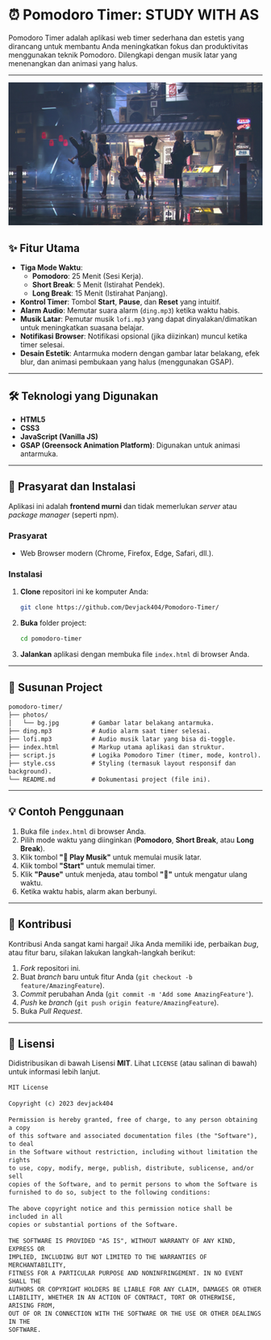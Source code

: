 # ⏰ Pomodoro Timer: STUDY WITH AS

[](https://opensource.org/licenses/MIT)
[]()

Pomodoro Timer adalah aplikasi web timer sederhana dan estetis yang dirancang untuk membantu Anda meningkatkan fokus dan produktivitas menggunakan teknik Pomodoro. Dilengkapi dengan musik latar yang menenangkan dan animasi yang halus.

-----

![Bg-Photos](https://github.com/Devjack404/Pomodoro-Timer/blob/main/photos/bg.jpg)


## ✨ Fitur Utama

  * **Tiga Mode Waktu**:
      * **Pomodoro**: 25 Menit (Sesi Kerja).
      * **Short Break**: 5 Menit (Istirahat Pendek).
      * **Long Break**: 15 Menit (Istirahat Panjang).
  * **Kontrol Timer**: Tombol **Start**, **Pause**, dan **Reset** yang intuitif.
  * **Alarm Audio**: Memutar suara alarm (`ding.mp3`) ketika waktu habis.
  * **Musik Latar**: Pemutar musik `lofi.mp3` yang dapat dinyalakan/dimatikan untuk meningkatkan suasana belajar.
  * **Notifikasi Browser**: Notifikasi opsional (jika diizinkan) muncul ketika timer selesai.
  * **Desain Estetik**: Antarmuka modern dengan gambar latar belakang, efek blur, dan animasi pembukaan yang halus (menggunakan GSAP).

-----

## 🛠️ Teknologi yang Digunakan

  * **HTML5**
  * **CSS3**
  * **JavaScript (Vanilla JS)**
  * **GSAP (Greensock Animation Platform)**: Digunakan untuk animasi antarmuka.

-----

## 🚀 Prasyarat dan Instalasi

Aplikasi ini adalah **frontend murni** dan tidak memerlukan *server* atau *package manager* (seperti npm).

### Prasyarat

  * Web Browser modern (Chrome, Firefox, Edge, Safari, dll.).

### Instalasi

1.  **Clone** repositori ini ke komputer Anda:
    ```bash
    git clone https://github.com/Devjack404/Pomodoro-Timer/
    ```
2.  **Buka** folder project:
    ```bash
    cd pomodoro-timer
    ```
3.  **Jalankan** aplikasi dengan membuka file `index.html` di browser Anda.

-----

## 📂 Susunan Project

```
pomodoro-timer/
├── photos/
│   └── bg.jpg         # Gambar latar belakang antarmuka.
├── ding.mp3           # Audio alarm saat timer selesai.
├── lofi.mp3           # Audio musik latar yang bisa di-toggle.
├── index.html         # Markup utama aplikasi dan struktur.
├── script.js          # Logika Pomodoro Timer (timer, mode, kontrol).
├── style.css          # Styling (termasuk layout responsif dan background).
└── README.md          # Dokumentasi project (file ini).
```

-----

## 💡 Contoh Penggunaan

1.  Buka file `index.html` di browser Anda.
2.  Pilih mode waktu yang diinginkan (**Pomodoro**, **Short Break**, atau **Long Break**).
3.  Klik tombol **"🎵 Play Musik"** untuk memulai musik latar.
4.  Klik tombol **"Start"** untuk memulai timer.
5.  Klik **"Pause"** untuk menjeda, atau tombol **"🔁"** untuk mengatur ulang waktu.
6.  Ketika waktu habis, alarm akan berbunyi.

-----

## 🤝 Kontribusi

Kontribusi Anda sangat kami hargai\! Jika Anda memiliki ide, perbaikan *bug*, atau fitur baru, silakan lakukan langkah-langkah berikut:

1.  *Fork* repositori ini.
2.  Buat *branch* baru untuk fitur Anda (`git checkout -b feature/AmazingFeature`).
3.  *Commit* perubahan Anda (`git commit -m 'Add some AmazingFeature'`).
4.  *Push* ke *branch* (`git push origin feature/AmazingFeature`).
5.  Buka *Pull Request*.

-----

## 📜 Lisensi

Didistribusikan di bawah Lisensi **MIT**. Lihat `LICENSE` (atau salinan di bawah) untuk informasi lebih lanjut.

```
MIT License

Copyright (c) 2023 devjack404

Permission is hereby granted, free of charge, to any person obtaining a copy
of this software and associated documentation files (the "Software"), to deal
in the Software without restriction, including without limitation the rights
to use, copy, modify, merge, publish, distribute, sublicense, and/or sell
copies of the Software, and to permit persons to whom the Software is
furnished to do so, subject to the following conditions:

The above copyright notice and this permission notice shall be included in all
copies or substantial portions of the Software.

THE SOFTWARE IS PROVIDED "AS IS", WITHOUT WARRANTY OF ANY KIND, EXPRESS OR
IMPLIED, INCLUDING BUT NOT LIMITED TO THE WARRANTIES OF MERCHANTABILITY,
FITNESS FOR A PARTICULAR PURPOSE AND NONINFRINGEMENT. IN NO EVENT SHALL THE
AUTHORS OR COPYRIGHT HOLDERS BE LIABLE FOR ANY CLAIM, DAMAGES OR OTHER
LIABILITY, WHETHER IN AN ACTION OF CONTRACT, TORT OR OTHERWISE, ARISING FROM,
OUT OF OR IN CONNECTION WITH THE SOFTWARE OR THE USE OR OTHER DEALINGS IN THE
SOFTWARE.
```
